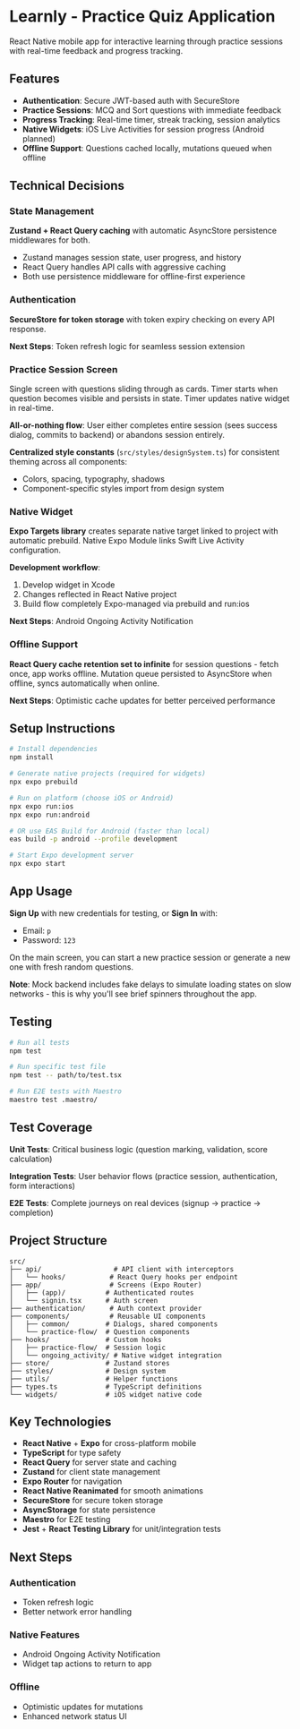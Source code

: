 # Learnly - Practice Quiz Application

React Native mobile app for interactive learning through practice sessions with real-time feedback and progress tracking.

## Features

- **Authentication**: Secure JWT-based auth with SecureStore
- **Practice Sessions**: MCQ and Sort questions with immediate feedback
- **Progress Tracking**: Real-time timer, streak tracking, session analytics
- **Native Widgets**: iOS Live Activities for session progress (Android planned)
- **Offline Support**: Questions cached locally, mutations queued when offline

## Technical Decisions

### State Management

**Zustand + React Query caching** with automatic AsyncStore persistence middlewares for both.

- Zustand manages session state, user progress, and history
- React Query handles API calls with aggressive caching
- Both use persistence middleware for offline-first experience

### Authentication

**SecureStore for token storage** with token expiry checking on every API response.

**Next Steps**: Token refresh logic for seamless session extension

### Practice Session Screen

Single screen with questions sliding through as cards. Timer starts when question becomes visible and persists in state. Timer updates native widget in real-time.

**All-or-nothing flow**: User either completes entire session (sees success dialog, commits to backend) or abandons session entirely.

**Centralized style constants** (`src/styles/designSystem.ts`) for consistent theming across all components:
- Colors, spacing, typography, shadows
- Component-specific styles import from design system

### Native Widget

**Expo Targets library** creates separate native target linked to project with automatic prebuild. Native Expo Module links Swift Live Activity configuration.

**Development workflow**:
1. Develop widget in Xcode
2. Changes reflected in React Native project
3. Build flow completely Expo-managed via prebuild and run:ios

**Next Steps**: Android Ongoing Activity Notification

### Offline Support

**React Query cache retention set to infinite** for session questions - fetch once, app works offline. Mutation queue persisted to AsyncStore when offline, syncs automatically when online.

**Next Steps**: Optimistic cache updates for better perceived performance

## Setup Instructions

```bash
# Install dependencies
npm install

# Generate native projects (required for widgets)
npx expo prebuild

# Run on platform (choose iOS or Android)
npx expo run:ios
npx expo run:android

# OR use EAS Build for Android (faster than local)
eas build -p android --profile development

# Start Expo development server
npx expo start
```

## App Usage

**Sign Up** with new credentials for testing, or **Sign In** with:
- Email: `p`
- Password: `123`

On the main screen, you can start a new practice session or generate a new one with fresh random questions.

**Note**: Mock backend includes fake delays to simulate loading states on slow networks - this is why you'll see brief spinners throughout the app.

## Testing

```bash
# Run all tests
npm test

# Run specific test file
npm test -- path/to/test.tsx

# Run E2E tests with Maestro
maestro test .maestro/
```

## Test Coverage

**Unit Tests**: Critical business logic (question marking, validation, score calculation)

**Integration Tests**: User behavior flows (practice session, authentication, form interactions)

**E2E Tests**: Complete journeys on real devices (signup → practice → completion)

## Project Structure

```
src/
├── api/                  # API client with interceptors
│   └── hooks/           # React Query hooks per endpoint
├── app/                 # Screens (Expo Router)
│   ├── (app)/          # Authenticated routes
│   └── signin.tsx      # Auth screen
├── authentication/      # Auth context provider
├── components/          # Reusable UI components
│   ├── common/         # Dialogs, shared components
│   └── practice-flow/  # Question components
├── hooks/              # Custom hooks
│   ├── practice-flow/  # Session logic
│   └── ongoing_activity/ # Native widget integration
├── store/              # Zustand stores
├── styles/             # Design system
├── utils/              # Helper functions
├── types.ts            # TypeScript definitions
└── widgets/            # iOS widget native code
```

## Key Technologies

- **React Native** + **Expo** for cross-platform mobile
- **TypeScript** for type safety
- **React Query** for server state and caching
- **Zustand** for client state management
- **Expo Router** for navigation
- **React Native Reanimated** for smooth animations
- **SecureStore** for secure token storage
- **AsyncStorage** for state persistence
- **Maestro** for E2E testing
- **Jest** + **React Testing Library** for unit/integration tests

## Next Steps

### Authentication
- Token refresh logic
- Better network error handling

### Native Features
- Android Ongoing Activity Notification
- Widget tap actions to return to app

### Offline
- Optimistic updates for mutations
- Enhanced network status UI
